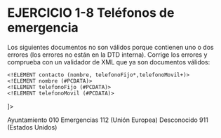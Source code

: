 # EJERCICIO 1-8 Teléfonos de emergencia

Los siguientes documentos no son válidos porque contienen uno o dos errores (los
errores no están en la DTD interna). Corrige los errores y comprueba con un validador de
XML que ya son documentos válidos: 

<?xml version="1.0" encoding="UTF-8"?>
<!DOCTYPE agenda [

    <!ELEMENT agenda (contacto*)>
    <!ELEMENT contacto (nombre, telefonoFijo*,telefonoMovil+)>
    <!ELEMENT nombre (#PCDATA)>
    <!ELEMENT telefonoFijo (#PCDATA)>
    <!ELEMENT telefonoMovil (#PCDATA)>
]>

<agenda>
    <contacto>
        <nombre>Ayuntamiento</nombre>
        <telefonoFijo>010</telefonoFijo>
    </contacto>
    <contacto>
        <nombre>Emergencias</nombre>
        <telefonoFijo>112 (Unión Europea)</telefonoFijo>
        <telefonoMovil>Desconocido</telefonoMovil>
        <telefonoFijo>911 (Estados Unidos)</telefonoFijo>
    </contacto>
</agenda>